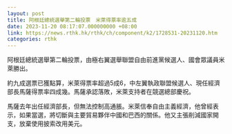 ```yaml
---
layout: post
title: 阿根廷總統選舉第二輪投票　米萊得票率逾五成
date: 2023-11-20 08:17:07.000000000 +08:00
link: https://news.rthk.hk/rthk/ch/component/k2/1728531-20231120.htm
categories: rthk
---
```


阿根廷總統選舉第二輪投票，由極右翼選舉聯盟自由前進黨候選人、國會眾議員米萊勝出。

約九成選票已獲點算，米萊得票率超過5成6，中左翼執政聯盟候選人、現任經濟部長馬薩得票率四成幾。馬薩承認落敗，米萊支持者在競選總部慶祝。

馬薩去年出任經濟部長，但無法控制高通脹。米萊信奉自由主義經濟，他曾經表示，如果當選，將切斷與主要貿易夥伴中國和巴西的關係。他又主張削減國家開支，放棄使用披索改用美元。
